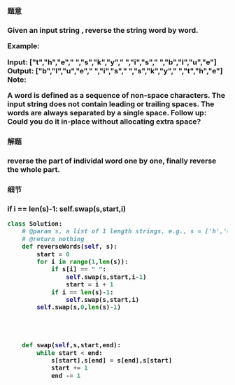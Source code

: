 <h3>题意<h3>
<p>
Given an input string , reverse the string word by word. 

Example:

Input:  ["t","h","e"," ","s","k","y"," ","i","s"," ","b","l","u","e"]
Output: ["b","l","u","e"," ","i","s"," ","s","k","y"," ","t","h","e"]
Note: 

A word is defined as a sequence of non-space characters.
The input string does not contain leading or trailing spaces.
The words are always separated by a single space.
Follow up: Could you do it in-place without allocating extra space?


<p>




<h3>解题<h3>
<p>
reverse the part of individal word one by one,
finally reverse the whole part. 
<p>


<h3>细节<h3>
<p>
            if i == len(s)-1:
                self.swap(s,start,i)
<p>



```python
class Solution:
    # @param s, a list of 1 length strings, e.g., s = ['h','e','l','l','o']
    # @return nothing
    def reverseWords(self, s):
        start = 0
        for i in range(1,len(s)):
            if s[i] == " ":
                self.swap(s,start,i-1)
                start = i + 1
            if i == len(s)-1:
                self.swap(s,start,i)
        self.swap(s,0,len(s)-1)
        
                
    
    
    def swap(self,s,start,end):
        while start < end:
            s[start],s[end] = s[end],s[start]
            start += 1
            end -= 1
        

```

